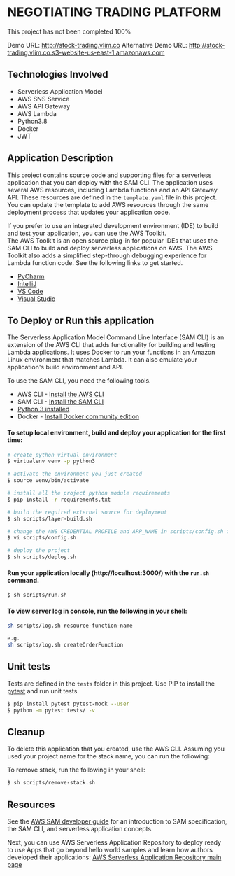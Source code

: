 # NEGOTIATING TRADING PLATFORM

This project has not been completed 100%

Demo URL: http://stock-trading.vlim.co
Alternative Demo URL: http://stock-trading.vlim.co.s3-website-us-east-1.amazonaws.com

## Technologies Involved
* Serverless Application Model
* AWS SNS Service
* AWS API Gateway
* AWS Lambda
* Python3.8
* Docker
* JWT

## Application Description

This project contains source code and supporting files for a serverless application that you can deploy with the SAM CLI.
The application uses several AWS resources, including Lambda functions and an API Gateway API. These resources are defined in the `template.yaml` file in this project. You can update the template to add AWS resources through the same deployment process that updates your application code.

If you prefer to use an integrated development environment (IDE) to build and test your application, you can use the AWS Toolkit.  
The AWS Toolkit is an open source plug-in for popular IDEs that uses the SAM CLI to build and deploy serverless applications on AWS. The AWS Toolkit also adds a simplified step-through debugging experience for Lambda function code. See the following links to get started.

* [PyCharm](https://docs.aws.amazon.com/toolkit-for-jetbrains/latest/userguide/welcome.html)
* [IntelliJ](https://docs.aws.amazon.com/toolkit-for-jetbrains/latest/userguide/welcome.html)
* [VS Code](https://docs.aws.amazon.com/toolkit-for-vscode/latest/userguide/welcome.html)
* [Visual Studio](https://docs.aws.amazon.com/toolkit-for-visual-studio/latest/user-guide/welcome.html)

## To Deploy or Run this application

The Serverless Application Model Command Line Interface (SAM CLI) is an extension of the AWS CLI that adds functionality for building and testing Lambda applications. It uses Docker to run your functions in an Amazon Linux environment that matches Lambda. It can also emulate your application's build environment and API.

To use the SAM CLI, you need the following tools.

* AWS CLI - [Install the AWS CLI](https://docs.aws.amazon.com/cli/latest/userguide/install-cliv2.html)
* SAM CLI - [Install the SAM CLI](https://docs.aws.amazon.com/serverless-application-model/latest/developerguide/serverless-sam-cli-install.html)
* [Python 3 installed](https://www.python.org/downloads/)
* Docker - [Install Docker community edition](https://hub.docker.com/search/?type=edition&offering=community)

#### To setup local environment, build and deploy your application for the first time:

```bash
# create python virtual environment
$ virtualenv venv -p python3   

# activate the environment you just created
$ source venv/bin/activate

# install all the project python module requirements
$ pip install -r requirements.txt

# build the required external source for deployment
$ sh scripts/layer-build.sh

# change the AWS CREDENTIAL PROFILE and APP_NAME in scripts/config.sh file then run the following in your shell
$ vi scripts/config.sh

# deploy the project
$ sh scripts/deploy.sh
```

#### Run your application locally (http://localhost:3000/) with the `run.sh` command.

```bash
$ sh scripts/run.sh
```

#### To view server log in console, run the following in your shell:

```bash
sh scripts/log.sh resource-function-name

e.g.
sh scripts/log.sh createOrderFunction

```


## Unit tests

Tests are defined in the `tests` folder in this project. Use PIP to install the [pytest](https://docs.pytest.org/en/latest/) and run unit tests.

```bash
$ pip install pytest pytest-mock --user
$ python -m pytest tests/ -v
```

## Cleanup

To delete this application that you created, use the AWS CLI. Assuming you used your project name for the stack name, you can run the following:

To remove stack, run the following in your shell:

```bash
$ sh scripts/remove-stack.sh
```

## Resources

See the [AWS SAM developer guide](https://docs.aws.amazon.com/serverless-application-model/latest/developerguide/what-is-sam.html) for an introduction to SAM specification, the SAM CLI, and serverless application concepts.

Next, you can use AWS Serverless Application Repository to deploy ready to use Apps that go beyond hello world samples and learn how authors developed their applications: [AWS Serverless Application Repository main page](https://aws.amazon.com/serverless/serverlessrepo/)
